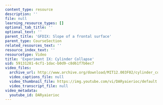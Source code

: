 ```yaml
---
content_type: resource
description: ''
file: null
learning_resource_types: []
optional_tab_title: ''
optional_text: ''
parent_title: 'GFDIX: Slope of a frontal surface'
parent_type: CourseSection
related_resources_text: ''
resource_index_text: ''
resourcetype: Video
title: 'Experiment IX: Cylinder Collapse'
uid: 59131281-6cf1-1dac-b0d9-c8d61f7b6ec7
video_files:
  archive_url: http://www.archive.org/download/MIT12.003F02/cylinder_collapse.mp4
  video_captions_file: null
  video_thumbnail_file: https://img.youtube.com/vi/DARyaierioc/default.jpg
  video_transcript_file: null
video_metadata:
  youtube_id: DARyaierioc
---
```

